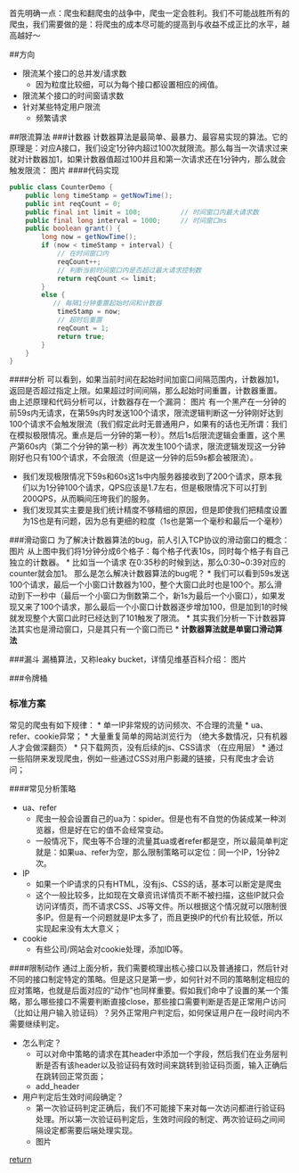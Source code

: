 首先明确一点：爬虫和翻爬虫的战争中，爬虫一定会胜利。我们不可能战胜所有的爬虫，我们需要做的是：将爬虫的成本尽可能的提高到与收益不成正比的水平，越高越好～

##方向
* 限流某个接口的总并发/请求数
    * 因为粒度比较细，可以为每个接口都设置相应的阀值。
* 限流某个接口的时间窗请求数
* 针对某些特定用户限流
    * 频繁请求
    
##限流算法
###计数器
计数器算法是最简单、最暴力、最容易实现的算法。它的原理是：对应A接口，我们设定1分钟内超过100次就限流。那么每当一次请求过来就对计数器加1，如果计数器值超过100并且和第一次请求还在1分钟内，那么就会触发限流：
图片
####代码实现
```java
public class CounterDemo {
	public long timeStamp = getNowTime();
	public int reqCount = 0;
	public final int limit = 100;          // 时间窗口内最大请求数
	public final long interval = 1000;     // 时间窗口ms
	public boolean grant() {
		long now = getNowTime();
		if (now < timeStamp + interval) {
			// 在时间窗口内
			reqCount++;
			// 判断当前时间窗口内是否超过最大请求控制数
			return reqCount <= limit;
		}
		else {
	       // 每隔1分钟重置起始时间和计数器
			timeStamp = now;
			// 超时后重置
			reqCount = 1;
			return true;
		}
	}
}
```
####分析
可以看到，如果当前时间在起始时间加窗口间隔范围内，计数器加1，返回是否超过指定上限。如果超过时间间隔，那么起始时间重置，计数器重置。
由上述原理和代码分析可以，计数器存在一个漏洞：
图片
有一个黑产在一分钟的前59s内无请求，在第59s内时发送100个请求，限流逻辑判断这一分钟刚好达到100个请求不会触发限流（我们假定此时无普通用户，如果有的话也无所谓：我们在模拟极限情况。重点是后一分钟的第一秒）。然后1s后限流逻辑会重置，这个黑产第60s内（第二个分钟的第一秒）再次发生100个请求，限流逻辑发现这一分钟刚好也只有100个请求，不会限流（但是这一分钟的后59s都会被限流）。
* 我们发现极限情况下59s和60s这1s中内服务器接收到了200个请求，原本我们以为1分钟100个请求，QPS应该是1.7左右，但是极限情况下可以打到200QPS，从而瞬间压垮我们的服务。
* 我们发现其实主要是我们统计精度不够精细的原因，但是即使我们把精度设置为1S也是有问题，因为总有更细的粒度（1s也是第一个毫秒和最后一个毫秒）

###滑动窗口
为了解决计数器算法的bug，前人引入TCP协议的滑动窗口的概念：
图片
从上图中我们将1分钟分成6个格子：每个格子代表10s，同时每个格子有自己独立的计数器。
    * 比如当一个请求 在0:35秒的时候到达，那么0:30~0:39对应的counter就会加1。
那么是怎么解决计数器算法的bug呢？
    * 我们可以看到59s发送100个请求，最后一个小窗口计数器为100，整个大窗口此时也是100个。那么滑动到下一秒中（最后一个小窗口为倒数第二个，新1s为最后一个小窗口），如果发现又来了100个请求，那么最后一个小窗口计数器逐步增加100，但是加到1的时候就发现整个大窗口此时已经达到了101触发了限流。
    * 其实我们分析一下计数器算法其实也是滑动窗口，只是其只有一个窗口而已
        * **计数器算法就是单窗口滑动算法**
        
###漏斗
漏桶算法，又称leaky bucket，详情见维基百科介绍：
图片

###令牌桶

### 标准方案
常见的爬虫有如下规律：
    * 单一IP非常规的访问频次、不合理的流量
    * ua、refer、cookie异常；
    * 大量重复简单的网站浏览行为 （绝大多数情况，只有机器人才会做深翻页）
    * 只下载网页，没有后续的js、CSS请求 （在应用层）
    * 通过一些陷阱来发现爬虫，例如一些通过CSS对用户影藏的链接，只有爬虫才会访问；

####常见分析策略
* ua、refer
    * 爬虫一般会设置自己的ua为：spider。但是也有不自觉的伪装成某一种浏览器，但是好在它的值不会经常变动。
    * 一般情况下，爬虫等不合理的流量其ua或者refer都是空，所以最简单判定就是：如果ua、refer为空，那么限制策略可以定位：同一个IP，1分钟2次。
* IP
    * 如果一个IP请求的只有HTML，没有js、CSS的话，基本可以断定是爬虫
    * 这个一般比较多，比如现在文章资讯详情页不断不被扫描，这些IP就只会访问详情页，而不请求CSS、JS等文件。所以根据这个情况就可以限制很多IP。但是有一个问题就是IP太多了，而且更换IP的代价有比较低，所以实现起来没有太大意义；
* cookie
    * 有些公司/网站会对cookie处理，添加ID等。
    
####限制动作
通过上面分析，我们需要梳理出核心接口以及普通接口，然后针对不同的接口制定特定的策略。但是这只是第一步，如何针对不同的策略制定相应的应对策略，也就是后面对应的“动作”也同样重要。假如我们命中了设置的某一个策略，那么哪些接口不需要判断直接close，那些接口需要判断是否是正常用户访问（比如让用户输入验证码）？另外正常用户判定后，如何保证用户在一段时间内不需要继续判定。
* 怎么判定？
    * 可以对命中策略的请求在其header中添加一个字段，然后我们在业务层判断是否有该header以及验证码有效时间来跳转到验证码页面，输入正确后在跳转回正常页面；
    * add_header
* 用户判定后生效时间段确定？
    * 第一次验证码判定正确后，我们不可能接下来对每一次访问都进行验证码处理。所以第一次验证码判定后，生效时间段的制定、两次验证码之间间隔设定都需要后端处理实现。
    * 图片
				
[return](README.md)